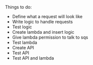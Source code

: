 Things to do:
- Define what a request will look like
- Write logic to handle requests
- Test logic
- Create lambda and insert logic
- Give lambda permission to talk to sqs
- Test lambda
- Create API 
- Test API 
- Test API and lambda